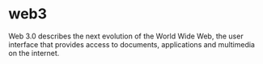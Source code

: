 # web3
Web 3.0 describes the next evolution of the World Wide Web, the user interface that provides access to documents, applications and multimedia on the internet.
